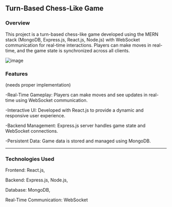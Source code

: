 ## Turn-Based Chess-Like Game
### Overview
This project is a turn-based chess-like game developed using the MERN stack (MongoDB, Express.js, React.js, Node.js) with WebSocket communication for real-time interactions. Players can make moves in real-time, and the game state is synchronized across all clients.

![image](https://github.com/user-attachments/assets/95c66f15-004b-4f07-a9ed-f6f3b683e983)

### Features 
(needs proper implementation)

-Real-Time Gameplay: Players can make moves and see updates in real-time using WebSocket communication.

-Interactive UI: Developed with React.js to provide a dynamic and responsive user experience.

-Backend Management: Express.js server handles game state and WebSocket connections.

-Persistent Data: Game data is stored and managed using MongoDB.

-----------------------------------------------------------------------------------------------------------------------------------------------------------------

### Technologies Used

Frontend: React.js, 

Backend: Express.js, Node.js, 

Database: MongoDB, 

Real-Time Communication: WebSocket
